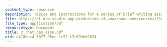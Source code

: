 ```yaml
---
content_type: resource
description: Topics and instructions for a series of brief writing assignments.
file: https://ol-ocw-studio-app-production.s3.amazonaws.com/courses/21w-747-rhetoric-spring-2005/e418dcc4307795ee1c57c7e693bd2024_c_rhet_cas_assn.pdf
file_type: application/pdf
resourcetype: Document
title: c_rhet_cas_assn.pdf
uid: e418dcc4-3077-95ee-1c57-c7e693bd2024
---
```

